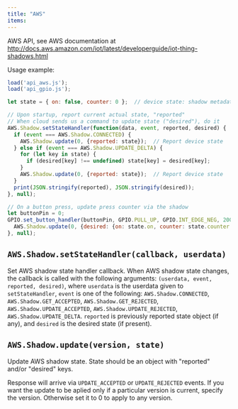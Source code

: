 ```yaml
---
title: "AWS"
items:
---
```


AWS API, see AWS documentation at
http://docs.aws.amazon.com/iot/latest/developerguide/iot-thing-shadows.html

Usage example:

```javascript
load('api_aws.js');
load('api_gpio.js');

let state = { on: false, counter: 0 };  // device state: shadow metadata

// Upon startup, report current actual state, "reported"
// When cloud sends us a command to update state ("desired"), do it
AWS.Shadow.setStateHandler(function(data, event, reported, desired) {
  if (event === AWS.Shadow.CONNECTED) {
    AWS.Shadow.update(0, {reported: state});  // Report device state
  } else if (event === AWS.Shadow.UPDATE_DELTA) {
    for (let key in state) {
      if (desired[key] !== undefined) state[key] = desired[key];
    }
    AWS.Shadow.update(0, {reported: state});  // Report device state
  }
  print(JSON.stringify(reported), JSON.stringify(desired));
}, null);

// On a button press, update press counter via the shadow
let buttonPin = 0;
GPIO.set_button_handler(buttonPin, GPIO.PULL_UP, GPIO.INT_EDGE_NEG, 200, function() {
  AWS.Shadow.update(0, {desired: {on: state.on, counter: state.counter + 1}});
}, null);
```



## **`AWS.Shadow.setStateHandler(callback, userdata)`**
Set AWS shadow
state handler callback. When AWS shadow state changes, the callback is
called with the following arguments: `(userdata, event, reported,
desired)`, where `userdata` is the userdata given to `setStateHandler`,
`event` is one of the following: `AWS.Shadow.CONNECTED`,
`AWS.Shadow.GET_ACCEPTED`,
`AWS.Shadow.GET_REJECTED`, `AWS.Shadow.UPDATE_ACCEPTED`,
`AWS.Shadow.UPDATE_REJECTED`, `AWS.Shadow.UPDATE_DELTA`.
`reported` is previously reported state object (if any), and `desired`
is the desired state (if present).



## **`AWS.Shadow.update(version, state)`**
Update AWS shadow state.
State should be an object with "reported" and/or "desired" keys.

Response will arrive via `UPDATE_ACCEPTED` or `UPDATE_REJECTED` events.
If you want the update to be aplied only if a particular version is
current, specify the version. Otherwise set it to 0 to apply to any
version.

